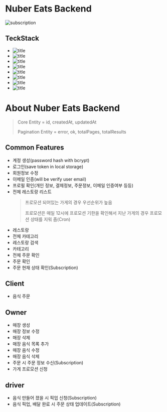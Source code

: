 # Nuber Eats Backend

![subscription](https://github.com/EungyuCho/nuber-eats-backend/blob/master/docs/images/preview.gif)

## TeckStack

- ![title](https://img.shields.io/badge/-TypeScript-007ACC?&logo=TypeScript&logoColor=white)
- ![title](https://img.shields.io/badge/-NestJS-E0234E?&logo=NestJS&logoColor=white)
- ![title](https://img.shields.io/badge/-Jest-C21325?&logo=jest&logoColor=white)
- ![title](https://img.shields.io/badge/-NPM-CB3837?&logo=NPM&logoColor=white)
- ![title](https://img.shields.io/badge/-Heroku-430098?&logo=Heroku&logoColor=white)
- ![title](https://img.shields.io/badge/-ESLint-4B32C3?&logo=ESLint&logoColor=white)
- ![title](https://img.shields.io/badge/-Prettier-F7B93E?&logo=Prettier&logoColor=white)
- ![title](https://img.shields.io/badge/-TypeORM-e93524)

# About Nuber Eats Backend
> Core Entity = id, createdAt, updatedAt
> 
> Pagination Entity = error, ok, totalPages, totalResults
## Common Features
- 계정 생성(password hash with bcrypt)
- 로그인(save token in local storage)
- 회원정보 수정
- 이메일 인증(will be verify user email)
- 프로필 확인(개인 정보, 결제정보, 주문정보, 이메일 인증여부 등등)
- 전체 레스토랑 리스트
  > 프로모션 되어있는 가게의 경우 우선순위가 높음
  > 
    > 프로모션은 매일 12시에 프로모션 기한을 확인해서 지난 가게의 경우 프로모션 상태를 지워 줌(Cron)
- 레스토랑 
- 전체 카테고리
- 레스토랑 검색
- 카테고리
- 전체 주문 확인
- 주문 확인
- 주문 현재 상태 확인(Subscription)

## Client
- 음식 주문

## Owner
- 매장 생성
- 매장 정보 수정
- 매장 삭제
- 매장 음식 목록 추가
- 매장 음식 수정
- 매장 음식 삭제
- 주문 시 주문 정보 수신(Subscription)
- 가게 프로모션 신청

## driver
- 음식 만들어 졌을 시 픽업 신청(Subscription)
- 음식 픽업, 배달 완료 시 주문 상태 업데이트(Subscription)